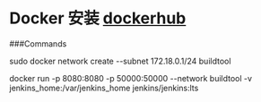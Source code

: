 # Docker 安装 [dockerhub](https://hub.docker.com/r/jenkins/jenkins/)

###Commands

sudo docker network create --subnet 172.18.0.1/24 buildtool

docker run -p 8080:8080 -p 50000:50000 --network buildtool -v jenkins_home:/var/jenkins_home jenkins/jenkins:lts